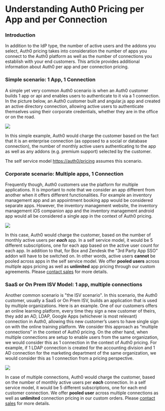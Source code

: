 # Understanding Auth0 Pricing per App and per Connection

### Introduction
In addition to the IdP type, the number of active users and the addons you select, Auth0 pricing takes into consideration the number of apps you connect to the Auth0 platform as well as the number of connections you establish with your end customers. This article provides additional information about Auth0 per app and per connection pricing.

### Simple scenario: 1 App, 1 Connection
A simple yet very common Auth0 scenario is when an Auth0 customer builds 1 app or api and enables users to authenticate to it via a 1 connection.
In the picture below, an Auth0 customer built and angular.js app and created an active directory connection, allowing active users to authenticate themselves using their corporate credentials, whether they are in the office or on the road.

![](https://docs.google.com/drawings/d/1iZHRuRj7w3jjt4Zn1pNk6T7kxKRbNaii5l8gbF8Pbg0/pub?w=732&h=108)

In this simple example, Auth0 would charge the customer based on the fact that it is an enterprise connection (as opposed to a social or database connection), the number of monthly active users authenticating to the app as well as any addons (e.g. premium support) selected by the customer.

The self service model [https://auth0/pricing](https://auth0/pricing) assumes this scenario.

### Corporate scenario: Multiple apps, 1 Connection
Frequently though, Auth0 customers use the platform for multiple applications. It is important to note that we consider an app different from another when it offers different functionalities. For example an inventory management app and an appointment booking app would be considered separate apps. However, the inventory management website, the inventory management iOS companion app and the inventory management android app would all be considered a single app in the context of Auth0 pricing.

![](https://docs.google.com/drawings/d/16FjBPdKd0R0wDiIyHAGgbRMaTvIPdiW4l4soxV7diVo/pub?w=776&h=274)

In this case, Auth0 would charge the customer, based on the number of monthly active users per ___each___ app. In a self service model, it would be 5 different subscriptions, one for each app based on the active user count for each app. In addition to that, for Box and Zendesk the "3rd Party App SSO" addon will have to be switched on. In other words, active users __cannot__ be pooled across apps in the self service model.
We offer __pooled users__ across multiple apps pricing as well as __unlimited__ app pricing through our custom agreements. Please [contact sales](https://auth0.com/?contact=true) for more details.

### SaaS or On Prem ISV Model: 1 app, multiple connections

Another common scenario is "the ISV scenario". In this scenario, the Auth0 customer, usually a SaaS or On Prem ISV, builds an application that is used by multiple organizations.  Here is an example. One of our customers offers an online learning platform, every time they sign a new customer of theirs, they add an AD, LDAP, Google Apps (whichever is most relevant) connection in Auth0, allowing this new customer’s users to have single sign on with the online training platform. We consider this approach as “multiple connections” in the context of Auth0 pricing.
On the other hand, when multiple connections are setup to enable users from the same organization, we would consider this as 1 connection in the context of Auth0 pricing. For example, if 1 LDAP connection is created for the accounting division and 1 AD connection for the marketing department of the same organization, we would consider this as 1 connection from a pricing perspective.

![](https://docs.google.com/drawings/d/1Zx2ZDvW4sIfZ0Vz8ObTJlVlQL2CkVpNuPvjySJ5tZd8/pub?w=759&h=285)

In case of multiple connections, Auth0 would charge the customer, based on the number of monthly active users per ___each___ connection. In a self service model, it would be 5 different subscriptions, one for each end customer connection.
We offer __pooled user__ across multiple connections as well as __unlimited__ connection pricing in our custom orders. Please [contact sales](https://auth0.com/?contact=true) for more details.
